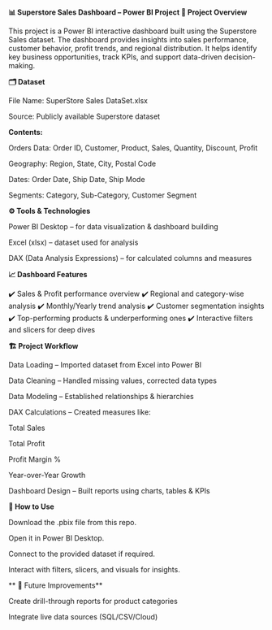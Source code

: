 **📊 Superstore Sales Dashboard – Power BI Project
📌 Project Overview**

This project is a Power BI interactive dashboard built using the Superstore Sales dataset. The dashboard provides insights into sales performance, customer behavior, profit trends, and regional distribution. It helps identify key business opportunities, track KPIs, and support data-driven decision-making.

**🗂 Dataset**

File Name: SuperStore Sales DataSet.xlsx

Source: Publicly available Superstore dataset

**Contents:**

Orders Data: Order ID, Customer, Product, Sales, Quantity, Discount, Profit

Geography: Region, State, City, Postal Code

Dates: Order Date, Ship Date, Ship Mode

Segments: Category, Sub-Category, Customer Segment


**⚙️ Tools & Technologies**

Power BI Desktop – for data visualization & dashboard building

Excel (xlsx) – dataset used for analysis

DAX (Data Analysis Expressions) – for calculated columns and measures


**📈 Dashboard Features**

✔️ Sales & Profit performance overview
✔️ Regional and category-wise analysis
✔️ Monthly/Yearly trend analysis
✔️ Customer segmentation insights
✔️ Top-performing products & underperforming ones
✔️ Interactive filters and slicers for deep dives


**🏗 Project Workflow**

Data Loading – Imported dataset from Excel into Power BI

Data Cleaning – Handled missing values, corrected data types

Data Modeling – Established relationships & hierarchies

DAX Calculations – Created measures like:

Total Sales

Total Profit

Profit Margin %

Year-over-Year Growth

Dashboard Design – Built reports using charts, tables & KPIs


**🚀 How to Use**

Download the .pbix file from this repo.

Open it in Power BI Desktop.

Connect to the provided dataset if required.

Interact with filters, slicers, and visuals for insights.

**
🔮 Future Improvements**

Create drill-through reports for product categories

Integrate live data sources (SQL/CSV/Cloud)
